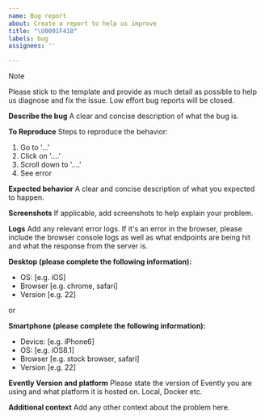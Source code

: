 ```yaml
---
name: Bug report
about: Create a report to help us improve
title: "\U0001F41B"
labels: bug
assignees: ''

---
```


> [!NOTE]
> Please stick to the template and provide as much detail as possible to help us diagnose and fix the issue.
> Low effort bug reports will be closed.

**Describe the bug**
A clear and concise description of what the bug is.

**To Reproduce**
Steps to reproduce the behavior:
1. Go to '...'
2. Click on '....'
3. Scroll down to '....'
4. See error

**Expected behavior**
A clear and concise description of what you expected to happen.

**Screenshots**
If applicable, add screenshots to help explain your problem.

**Logs**
Add any relevant error logs. If it's an error in the browser, please include the browser console logs as well
as what endpoints are being hit and what the response from the server is.

**Desktop (please complete the following information):**
 - OS: [e.g. iOS]
 - Browser [e.g. chrome, safari]
 - Version [e.g. 22]

or

**Smartphone (please complete the following information):**
 - Device: [e.g. iPhone6]
 - OS: [e.g. iOS8.1]
 - Browser [e.g. stock browser, safari]
 - Version [e.g. 22]

**Evently Version and platform**
Please state the version of Evently you are using and what platform it is hosted on. Local, Docker etc.

**Additional context**
Add any other context about the problem here.
